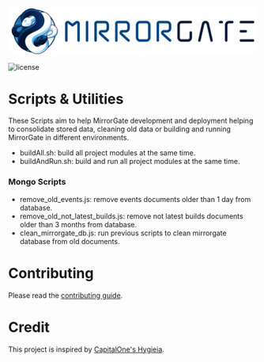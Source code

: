 ![MirrorGate](../mirrorgate-docs/src/assets/img/logo.png)

![license](https://img.shields.io/github/license/BBVA/mirrorgate.svg)

# Scripts & Utilities

These Scripts aim to help MirrorGate development and deployment helping to consolidate stored data, cleaning old data or building and running MirrorGate in different environments.

* buildAll.sh: build all project modules at the same time.
* buildAndRun.sh: build and run all project modules at the same time.

### Mongo Scripts

* remove_old_events.js: remove events documents older than 1 day from database.
* remove_old_not_latest_builds.js: remove not latest builds documents older than 3 months from database.
* clean_mirrorgate_db.js: run previous scripts to clean mirrorgate database from old documents.

# Contributing

Please read the [contributing guide](./CONTRIBUTING.md).

# Credit

This project is inspired by [CapitalOne's Hygieia](https://github.com/capitalone/Hygieia).